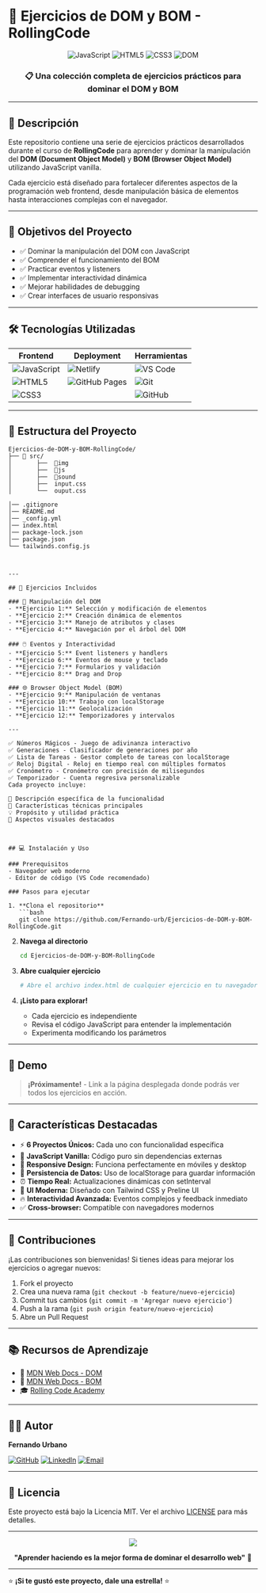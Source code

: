 # 🌟 Ejercicios de DOM y BOM - RollingCode

<div align="center">
  <img src="https://img.shields.io/badge/JavaScript-F7DF1E?style=for-the-badge&logo=javascript&logoColor=black" alt="JavaScript">
  <img src="https://img.shields.io/badge/HTML5-E34F26?style=for-the-badge&logo=html5&logoColor=white" alt="HTML5">
  <img src="https://img.shields.io/badge/CSS3-1572B6?style=for-the-badge&logo=css3&logoColor=white" alt="CSS3">
  <img src="https://img.shields.io/badge/DOM-4285F4?style=for-the-badge&logo=google&logoColor=white" alt="DOM">
</div>

<div align="center">
  <h3>📋 Una colección completa de ejercicios prácticos para dominar el DOM y BOM</h3>
</div>

---

## 📝 Descripción

Este repositorio contiene una serie de ejercicios prácticos desarrollados durante el curso de **RollingCode** para aprender y dominar la manipulación del **DOM (Document Object Model)** y **BOM (Browser Object Model)** utilizando JavaScript vanilla.

Cada ejercicio está diseñado para fortalecer diferentes aspectos de la programación web frontend, desde manipulación básica de elementos hasta interacciones complejas con el navegador.

---

## 🎯 Objetivos del Proyecto

- ✅ Dominar la manipulación del DOM con JavaScript
- ✅ Comprender el funcionamiento del BOM
- ✅ Practicar eventos y listeners
- ✅ Implementar interactividad dinámica
- ✅ Mejorar habilidades de debugging
- ✅ Crear interfaces de usuario responsivas

---

## 🛠️ Tecnologías Utilizadas

<div align="center">

| Frontend | Deployment | Herramientas |
|----------|------------|--------------|
| ![JavaScript](https://img.shields.io/badge/JavaScript-323330?style=for-the-badge&logo=javascript&logoColor=F7DF1E) | ![Netlify](https://img.shields.io/badge/Netlify-00C7B7?style=for-the-badge&logo=netlify&logoColor=white) | ![VS Code](https://img.shields.io/badge/Visual_Studio-5C2D91?style=for-the-badge&logo=visual%20studio&logoColor=white) |
| ![HTML5](https://img.shields.io/badge/HTML5-E34F26?style=for-the-badge&logo=html5&logoColor=white) | ![GitHub Pages](https://img.shields.io/badge/GitHub%20Pages-222222?style=for-the-badge&logo=GitHub%20Pages&logoColor=white) | ![Git](https://img.shields.io/badge/GIT-E44C30?style=for-the-badge&logo=git&logoColor=white) |
| ![CSS3](https://img.shields.io/badge/CSS3-1572B6?style=for-the-badge&logo=css3&logoColor=white) | | ![GitHub](https://img.shields.io/badge/GitHub-100000?style=for-the-badge&logo=github&logoColor=white) |

</div>

---

## 📂 Estructura del Proyecto

```
Ejercicios-de-DOM-y-BOM-RollingCode/
├── 📁 src/
│       ├──  📁img
│       ├──  📁js
│       ├──  📁sound
│       ├──  input.css
│       └──  ouput.css

│── .gitignore
│── README.md
│── _config.yml
│── index.html
│── package-lock.json
│── package.json
└── tailwinds.config.js



---

## 🚀 Ejercicios Incluidos

### 🎨 Manipulación del DOM
- **Ejercicio 1:** Selección y modificación de elementos
- **Ejercicio 2:** Creación dinámica de elementos
- **Ejercicio 3:** Manejo de atributos y clases
- **Ejercicio 4:** Navegación por el árbol del DOM

### 🖱️ Eventos y Interactividad
- **Ejercicio 5:** Event listeners y handlers
- **Ejercicio 6:** Eventos de mouse y teclado
- **Ejercicio 7:** Formularios y validación
- **Ejercicio 8:** Drag and Drop

### 🌐 Browser Object Model (BOM)
- **Ejercicio 9:** Manipulación de ventanas
- **Ejercicio 10:** Trabajo con localStorage
- **Ejercicio 11:** Geolocalización
- **Ejercicio 12:** Temporizadores y intervalos

---

✅ Números Mágicos - Juego de adivinanza interactivo
✅ Generaciones - Clasificador de generaciones por año
✅ Lista de Tareas - Gestor completo de tareas con localStorage
✅ Reloj Digital - Reloj en tiempo real con múltiples formatos
✅ Cronómetro - Cronómetro con precisión de milisegundos
✅ Temporizador - Cuenta regresiva personalizable
Cada proyecto incluye:

📝 Descripción específica de la funcionalidad
🎯 Características técnicas principales
💡 Propósito y utilidad práctica
🎨 Aspectos visuales destacados



## 💻 Instalación y Uso

### Prerequisitos
- Navegador web moderno
- Editor de código (VS Code recomendado)

### Pasos para ejecutar

1. **Clona el repositorio**
   ```bash
   git clone https://github.com/Fernando-urb/Ejercicios-de-DOM-y-BOM-RollingCode.git
   ```

2. **Navega al directorio**
   ```bash
   cd Ejercicios-de-DOM-y-BOM-RollingCode
   ```

3. **Abre cualquier ejercicio**
   ```bash
   # Abre el archivo index.html de cualquier ejercicio en tu navegador
   ```

4. **¡Listo para explorar!**
   - Cada ejercicio es independiente
   - Revisa el código JavaScript para entender la implementación
   - Experimenta modificando los parámetros

---

## 🎥 Demo

> **¡Próximamente!** - Link a la página desplegada donde podrás ver todos los ejercicios en acción.

---

## 📱 Características Destacadas

- ⚡ **6 Proyectos Únicos:** Cada uno con funcionalidad específica
- 🎯 **JavaScript Vanilla:** Código puro sin dependencias externas
- 📱 **Responsive Design:** Funciona perfectamente en móviles y desktop
- 💾 **Persistencia de Datos:** Uso de localStorage para guardar información
- ⏰ **Tiempo Real:** Actualizaciones dinámicas con setInterval
- 🎨 **UI Moderna:** Diseñado con Tailwind CSS y Preline UI
- 🔥 **Interactividad Avanzada:** Eventos complejos y feedback inmediato
- ✅ **Cross-browser:** Compatible con navegadores modernos

---

## 🤝 Contribuciones

¡Las contribuciones son bienvenidas! Si tienes ideas para mejorar los ejercicios o agregar nuevos:

1. Fork el proyecto
2. Crea una nueva rama (`git checkout -b feature/nuevo-ejercicio`)
3. Commit tus cambios (`git commit -m 'Agregar nuevo ejercicio'`)
4. Push a la rama (`git push origin feature/nuevo-ejercicio`)
5. Abre un Pull Request

---

## 📚 Recursos de Aprendizaje

- 📖 [MDN Web Docs - DOM](https://developer.mozilla.org/es/docs/Web/API/Document_Object_Model)
- 📖 [MDN Web Docs - BOM](https://developer.mozilla.org/es/docs/Web/API/Window)
- 🎓 [Rolling Code Academy](https://rollingcodeschool.com/)

---

## 👨‍💻 Autor

**Fernando Urbano**

[![GitHub](https://img.shields.io/badge/GitHub-Fernando--urb-100000?style=for-the-badge&logo=github&logoColor=white)](https://github.com/Fernando-urb)
[![LinkedIn](https://img.shields.io/badge/LinkedIn-ufer2025-0077B5?style=for-the-badge&logo=linkedin&logoColor=white)](https://linkedin.com/in/ufer2025)
[![Email](https://img.shields.io/badge/Email-fernando__urbano%40outlook.com-D14836?style=for-the-badge&logo=gmail&logoColor=white)](mailto:fernando_urbano@outlook.com)

---

## 📄 Licencia

Este proyecto está bajo la Licencia MIT. Ver el archivo [LICENSE](LICENSE) para más detalles.

---

<div align="center">
  <img src="https://komarev.com/ghpvc/?username=Fernando-urb&color=blueviolet&style=flat-square&label=Visitas+al+repositorio"/>
</div>

<div align="center">
  
  **"Aprender haciendo es la mejor forma de dominar el desarrollo web"** 🚀
  
</div>

---

⭐ **¡Si te gustó este proyecto, dale una estrella!** ⭐
